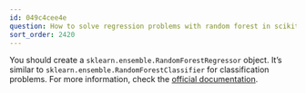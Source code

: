```yaml
---
id: 049c4cee4e
question: How to solve regression problems with random forest in scikit-learn?
sort_order: 2420
---
```


You should create a `sklearn.ensemble.RandomForestRegressor` object. It’s similar to `sklearn.ensemble.RandomForestClassifier` for classification problems. For more information, check the [official documentation](https://scikit-learn.org/stable/modules/generated/sklearn.ensemble.RandomForestRegressor.html).